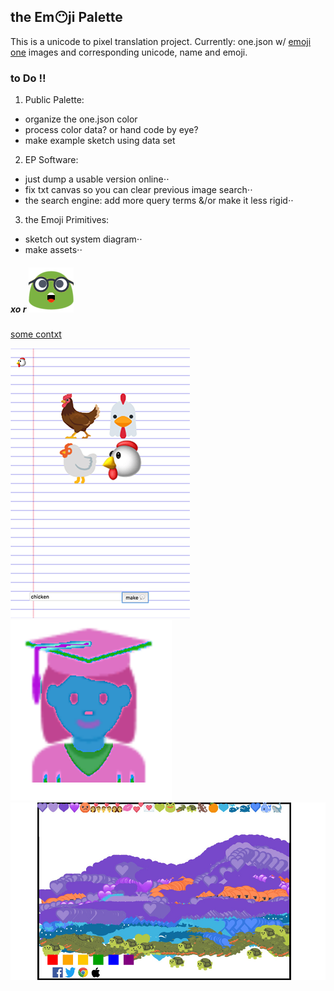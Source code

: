 ## the Em😶ji Palette
This is a unicode to pixel translation project. Currently: one.json w/ [emoji one](http://emojione.com/) images and corresponding unicode, name and emoji.

### to Do ‼️

1. Public Palette:
* organize the one.json color
* process color data? or hand code by eye?
* make example sketch using data set
2. EP Software:
* just dump a usable version online⋅⋅
* fix txt canvas so you can clear previous image search⋅⋅
* the search engine: add more query terms &/or make it less rigid⋅⋅
3. the Emoji Primitives:
* sketch out system diagram⋅⋅
* make assets⋅⋅

##### xo r ![reb](/viewerSide/theData/slf.png)
[some contxt](https://itp.nyu.edu/thesis2017/project/rebecca-(marks)-leopold)

![chx](/viewerSide/theData/chx.png)
![graduate](/viewerSide/theData/grd.png)
![mountain](/viewerSide/theData/mt.jpg)
